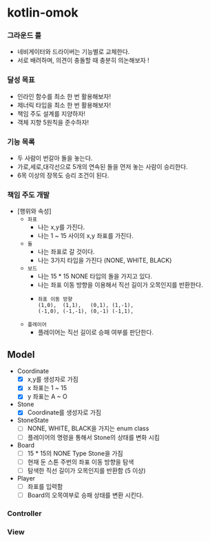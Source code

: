 # kotlin-omok


### 그라운드 룰
- 네비게이터와 드라이버는 기능별로 교체한다.
- 서로 배려하며, 의견이 충돌할 때 충분히 의논해보자 !

### 달성 목표
- 인라인 함수를 최소 한 번 활용해보자!
- 제너릭 타입을 최소 한 번 활용해보자!
- 책임 주도 설계를 지양하자!
- 객체 지향 5원칙을 준수하자!

### 기능 목록
-  두 사람이 번갈아 돌을 놓는다.
- 가로,세로,대각선으로 5개의 연속된 돌을 먼저 놓는 사람이 승리한다.
- 6목 이상의 장목도 승리 조건이 된다.

### 책임 주도 개발
- [행위와 속성]
  - `좌표`
    - 나는 x,y를 가진다.
    - 나는 1 ~ 15 사이의 x,y 좌표를 가진다.
  - `돌`
    - 나는 좌표로 갈 것이다.
    - 나는 3가지 타입을 가진다 (NONE, WHITE, BLACK)
  - `보드`
    - 나는 15 * 15 NONE 타입의 돌을 가지고 있다.
    - 나는 좌표 이동 방향을 이용해서 직선 길이가 오목인지를 반환한다.
    - ```
      좌표 이동 방향 
      (1,0),  (1,1),   (0,1), (1,-1),
      (-1,0), (-1,-1), (0,-1) (-1,1),
      ```
  - `플레이어`
    - 플레이어는 직선 길이로 승패 여부를 판단한다.

## Model

- Coordinate
  - [x] x,y를 생성자로 가짐
  - [x] x 좌표는 1 ~ 15
  - [x] y 좌표는 A ~ O
- Stone
  - [x] Coordinate를 생성자로 가짐
- StoneState
  - [ ] NONE, WHITE, BLACK을 가지는 enum class 
  - [ ] 플레이어의 명령을 통해서 Stone의 상태를 변화 시킴 
- Board
  - [ ] 15 * 15의 NONE Type Stone을 가짐
  - [ ] 현재 둔 스톤 주번의 좌표 이동 방향을 탐색
  - [ ] 탐색한 직선 길이가 오목인지를 반환함 (5 이상)
- Player
  - [ ] 좌표를 입력함
  - [ ] Board의 오목여부로 승패 상태를 변환 시킨다.

### Controller

### View
